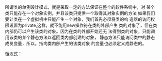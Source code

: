 所谓类的单例设计模式，就是采取一定的方法保证在整个的软件系统中，对
某个类只能存在一个对象实例，并且该类只提供一个取得其对象实例的方法
如果我们要让类在一个虚拟机中只能产生一个对象，我们首先必须将类的构
造器的访问权限设置为private,这样，就不能用new操作符在类的外部产生
类的对象了，但在类内部仍可以产生该类的对象。因为在类的外部开始还无
法得到类的对象，只能调用该类的某个静态方法以返回类内部创建的对象，
静态方法只能访问类中的静态成员变量，所以，指向类内部产生的该类对象
的变量也必须定义成静态的。

饿汉式：
